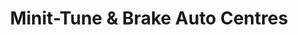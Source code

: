 ---
title: "Minit-Tune & Brake Auto Centres"
url: /surrey/minit-tune-und-brake-auto-centres/
shop: Autowerkstatt
---